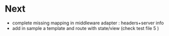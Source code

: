 # Next

* complete missing mapping in middleware adapter : headers+server info
* add in sample a template and route with state/view (check test file 5 )